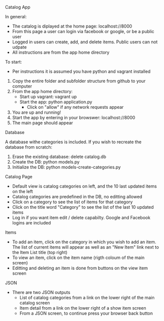 Catalog App


In general:

- The catalog is diplayed at the home page: localhost://8000
- From this page a user can login via facebook or google, or be a public user
- Logged in users can create, add, and delete items. Public users can not udpate
- All instructions are from the app home directory


To start:
- Per instructions it is assumed you have python and vagrant installed

1. Copy the entire folder and subfolder structure from github to your computer
2. From the app home directory:
    - Start up vagrant: vagrant up
    - Start the app: python application.py
        - Click on "allow" if any network requests appear
3. You are up and running!
4. Start the app by entering in your browswer: localhost://8000
5. The main page should appear


Database

A database withe categories is included. If you wish to recreate the database from scratch:

1. Erase the existing database: delete catalog.db
2. Create the DB: python models.py
3. Initialize the DB: python models-create-categories.py


Catalog Page

- Default view is catalog categories on left, and the 10 last updated items on the left
- Catalog categories are predefined in the DB, no editting allowed
- Click on a category to see the list of items for that category
- Click on the title word "Category" to see the list of the last 10 updated items
- Log in if you want item edit / delete capabilty. Google and Facebook logins are included


Items
- To add an item, click on the category in which you wish to add an item. The list of current items will appear as well as an "New Item" link next to the Item List title (top right)
- To view an item, click on the item name (rigth coloum of the main screen)
- Editting and deleting an item is done from buttons on the view item screen


JSON
- There are two JSON outputs
    - List of catalog categories from a link on the lower right of the main catalog screen
    - Item detail from a link on the lower right of a show item screen
    - From a JSON screen, to continue press your browser back button



